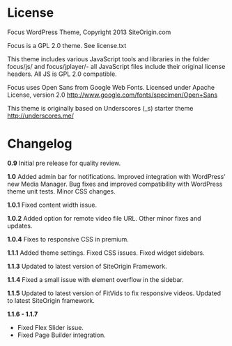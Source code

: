 License
=============

Focus WordPress Theme, Copyright 2013 SiteOrigin.com

Focus is a GPL 2.0 theme. See license.txt

This theme includes various JavaScript tools and libraries in the folder focus/js/ and focus/jplayer/- all JavaScript files include their original license headers. All JS is GPL 2.0 compatible.

Focus uses Open Sans from Google Web Fonts. Licensed under Apache License, version 2.0 http://www.google.com/fonts/specimen/Open+Sans

This theme is originally based on Underscores (_s) starter theme http://underscores.me/

Changelog
=============
**0.9**
Initial pre release for quality review.

**1.0**
Added admin bar for notifications.
Improved integration with WordPress' new Media Manager.
Bug fixes and improved compatibility with WordPress theme unit tests.
Minor CSS changes.

**1.0.1**
Fixed content width issue.

**1.0.2**
Added option for remote video file URL.
Other minor fixes and updates.

**1.0.4**
Fixes to responsive CSS in premium.

**1.1.1**
Added theme settings.
Fixed CSS issues.
Fixed widget sidebars.

**1.1.3**
Updated to latest version of SiteOrigin Framework.

**1.1.4**
Fixed a small issue with element overflow in the sidebar.

**1.1.5**
Updated to latest version of FitVids to fix responsive videos.
Updated to latest SiteOrigin framework.

**1.1.6 - 1.1.7**
* Fixed Flex Slider issue.
* Fixed Page Builder integration.